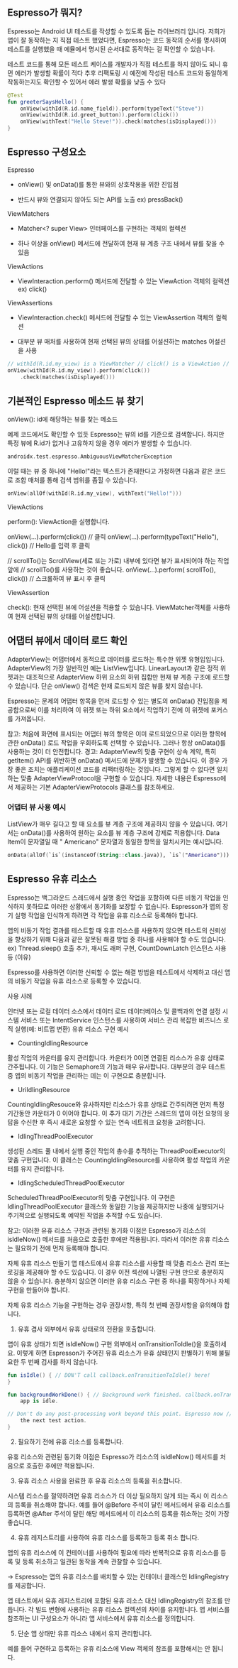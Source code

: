 ## Espresso가 뭐지?

Espresso는 Android UI 테스트를 작성할 수 있도록 돕는 라이브러리 입니다. 저희가 앱이 잘 동작하는 지 직접 테스트 했었다면, Espresso는 코드 동작의 순서를 명시하여 테스트를 실행했을 때
에뮬에서 명시된 순서대로 동작하는 걸 확인할 수 있습니다.

테스트 코드를 통해 모든 테스트 케이스를 개발자가 직접 테스트를 하지 않아도 되니 휴먼 에러가 발생할 확률이 적다 추후 리팩토링 시 예전에 작성된 테스트 코드와 동일하게 작동하는지도 확인할 수 있어서 에러 발생
확률을 낮출 수 있다

```kotlin
@Test
fun greeterSaysHello() {
    onView(withId(R.id.name_field)).perform(typeText("Steve"))
    onView(withId(R.id.greet_button)).perform(click())
    onView(withText("Hello Steve!")).check(matches(isDisplayed()))
}
```

## Espresso 구성요소

Espresso

- onView() 및 onData()를 통한 뷰와의 상호작용을 위한 진입점

- 반드시 뷰와 연결되지 않아도 되는 API를 노출 ex) pressBack()

ViewMatchers

- Matcher<? super View> 인터페이스를 구현하는 객체의 컬렉션

- 하나 이상을 onView() 메서드에 전달하여 현재 뷰 계층 구조 내에서 뷰를 찾을 수 있음

ViewActions

- ViewInteraction.perform() 메서드에 전달할 수 있는 ViewAction 객체의 컬렉션 ex) click()

ViewAssertions

- ViewInteraction.check() 메서드에 전달할 수 있는 ViewAssertion 객체의 컬렉션

- 대부분 뷰 매처를 사용하여 현재 선택된 뷰의 상태를 어설션하는 matches 어설션을 사용

```kotlin
// withId(R.id.my_view) is a ViewMatcher // click() is a ViewAction // matches(isDisplayed()) is a ViewAssertion 
onView(withId(R.id.my_view)).perform(click())
    .check(matches(isDisplayed()))
```

## 기본적인 Espresso 메소드 뷰 찾기

onView(): id에 해당하는 뷰를 찾는 메소드

예제 코드에서도 확인할 수 있듯 Espresso는 뷰의 id를 기준으로 검색합니다. 하지만 특정 뷰에 R.id가 없거나 고유하지 않을 경우 에러가 발생할 수 있습니다.

```kotlin
androidx.test.espresso.AmbiguousViewMatcherException 
```

이럴 때는 뷰 중 하나에 "Hello!"라는 텍스트가 존재한다고 가정하면 다음과 같은 코드로 조합 매처를 통해 검색 범위를 좁힐 수 있습니다.

```kotlin
onView(allOf(withId(R.id.my_view), withText("Hello!")))
```

ViewActions

perform(): ViewAction을 실행합니다.

onView(...).perform(click()) // 클릭 onView(...).perform(typeText("Hello"), click()) // Hello를 입력 후 클릭

// scrollTo()는 ScrollView(세로 또는 가로) 내부에 있다면 뷰가 표시되어야 하는 작업 앞에 // scrollTo()를 사용하는 것이 좋습니다. onView(...).perform(
scrollTo(), click()) // 스크롤하여 뷰 표시 후 클릭

ViewAssertion

check(): 현재 선택된 뷰에 어설션을 적용할 수 있습니다. ViewMatcher객체를 사용하여 현재 선택된 뷰의 상태를 어설션합니다.

## 어댑터 뷰에서 데이터 로드 확인

AdapterView는 어댑터에서 동적으로 데이터를 로드하는 특수한 위젯 유형입입니다. AdapterView의 가장 일반적인 예는 ListView입니다. LinearLayout과 같은 정적 위젯과는 대조적으로
AdapterView 하위 요소의 하위 집합만 현재 뷰 계층 구조에 로드할 수 있습니다. 단순 onView() 검색은 현재 로드되지 않은 뷰를 찾지 않습니다.

Espresso는 문제의 어댑터 항목을 먼저 로드할 수 있는 별도의 onData() 진입점을 제공함으로써 이를 처리하여 이 위젯 또는 하위 요소에서 작업하기 전에 이 위젯에 포커스를 가져옵니다.

참고: 처음에 화면에 표시되는 어댑터 뷰의 항목은 이미 로드되었으므로 이러한 항목에 관한 onData() 로드 작업을 우회하도록 선택할 수 있습니다. 그러나 항상 onData()를 사용하는 것이 더 안전합니다.
경고: AdapterView의 맞춤 구현이 상속 계약, 특히 getItem() API를 위반하면 onData() 메서드에 문제가 발생할 수 있습니다. 이 경우 가장 좋은 조치는 애플리케이션 코드를 리팩터링하는
것입니다. 그렇게 할 수 없다면 일치하는 맞춤 AdapterViewProtocol을 구현할 수 있습니다. 자세한 내용은 Espresso에서 제공하는 기본 AdapterViewProtocols 클래스를 참조하세요.

### 어댑터 뷰 사용 예시

ListView가 매우 길다고 할 때 요소를 뷰 계층 구조에 제공하지 않을 수 있습니다. 여기서는 onData()를 사용하여 원하는 요소를 뷰 계층 구조에 강제로 적용합니다. Data Item이 문자열일 때 "
Americano"  문자열과 동일한 항목을 일치시키는 예시입니다.

```kotlin
onData(allOf(`is`(instanceOf(String::class.java)), `is`("Americano"))).perform(click())
```

## Espresso 유휴 리소스

Espresso는 백그라운드 스레드에서 실행 중인 작업을 포함하여 다른 비동기 작업을 인식하지 못하므로 이러한 상황에서 동기화를 보장할 수 없습니다. Espresson가 앱의 장기 실행 작업을 인식하게 하려면 각
작업을 유휴 리소스로 등록해야 합니다.

앱의 비동기 작업 결과를 테스트할 때 유휴 리소스를 사용하지 않으면 테스트의 신뢰성을 향상하기 위해 다음과 같은 잘못된 해결 방법 중 하나를 사용해야 할 수도 있습니다. ex) Thread.sleep() 호출 추가,
재시도 래퍼 구현, CountDownLatch 인스턴스 사용 등  (이유)

Espresso를 사용하면 이러한 신뢰할 수 없는 해결 방법을 테스트에서 삭제하고 대신 앱의 비동기 작업을 유휴 리소스로 등록할 수 있습니다.

사용 사례

인터넷 또는 로컬 데이터 소스에서 데이터 로드 데이터베이스 및 콜백과의 연결 설정 시스템 서비스 또는 IntentService 인스턴스를 사용하여 서비스 관리 복잡한 비즈니스 로직 실행(예: 비트맵 변환)
유휴 리소스 구현 예시

- CountingIdlingResource

활성 작업의 카운터를 유지 관리합니다. 카운터가 0이면 연결된 리소스가 유휴 상태로 간주됩니다. 이 기능은 Semaphore의 기능과 매우 유사합니다. 대부분의 경우 테스트 중 앱의 비동기 작업을 관리하는 데는 이
구현으로 충분합니다.

- UriIdlingResource

CountingIdlingResouce와 유사하지만 리소스가 유휴 상태로 간주되려면 먼저 특정 기간동안 카운터가 0 이어야 합니다. 이 추가 대기 기간은 스레드의 앱이 이전 요청의 응답을 수신한 후 즉시 새로운
요청할 수 있는 연속 네트워크 요청을 고려합니다.

- IdlingThreadPoolExecutor

생성된 스레드 풀 내에서 실행 중인 작업의 총수를 추적하는 ThreadPoolExecutor의 맞춤 구현입니다. 이 클래스는 CountingIdlingResource를 사용하여 활성 작업의 카운터를 유지 관리합니다.

- IdlingScheduledThreadPoolExecutor

ScheduledThreadPoolExecutor의 맞춤 구현입니다. 이 구현은 IdlingThreadPoolExecutor 클래스와 동일한 기능을 제공하지만 나중에 실행되거나 주기적으로 실행되도록 예약된 작업을
추적할 수도 있습니다.

참고: 이러한 유휴 리소스 구현과 관련된 동기화 이점은 Espresso가 리소스의 isIdleNow() 메서드를 처음으로 호출한 후에만 적용됩니다. 따라서 이러한 유휴 리소스는 필요하기 전에 먼저 등록해야 합니다.

자체 유휴 리소스 만들기 앱 테스트에서 유휴 리소스를 사용할 때 맞춤 리소스 관리 또는 로깅을 제공해야 할 수도 있습니다. 이 경우 이전 섹션에 나열된 구현 만으로 충분하지 않을 수 있습니다. 충분하지 않으면 이러한
유휴 리소스 구현 중 하나를 확장하거나 자체 구현을 만들어야 합니다.

자체 유휴 리소스 기능을 구현하는 경우 권장사항, 특히 첫 번째 권장사항을 유의해야 합니다.

1. 유휴 겸사 외부에서 유휴 상태로의 전환을 호출합니다.

앱이 유휴 상태가 되면 isIdleNow() 구현 외부에서 onTransitionToIdle()을 호출하세요. 이렇게 하면 Espresson가 주어진 유휴 리소스가 유휴 상태인지 판별하기 위해 불필요한 두 번째
검사를 하지 않습니다.

```kotlin
fun isIdle() { // DON'T call callback.onTransitionToIdle() here!
}

fun backgroundWorkDone() { // Background work finished. callback.onTransitionToIdle() // Good. Tells Espresso that the
    app is idle.

// Don't do any post-processing work beyond this point. Espresso now // considers your app to be idle and moves on to
    the next test action.
}
```

2. 필요하기 전에 유휴 리소스를 등록합니다.

유휴 리소스와 관련된 동기화 이점은 Espresso가 리소스의 isIdleNow() 메서드를 처음으로 호출한 후에만 적용됩니다.

3. 유휴 리소스 사용을 완료한 후 유휴 리소스의 등록을 취소합니다.

시스템 리소스를 절약하려면 유휴 리소스가 더 이상 필요하지 않게 되는 즉시 이 리소스의 등록을 취소해야 합니다. 예를 들어 @Before 주석이 달린 메서드에서 유휴 리소스를 등록하면 @After 주석이 달린 해당
메서드에서 이 리소스의 등록을 취소하는 것이 가장 좋습니다.

4. 유휴 레지스트리를 사용하여 유휴 리소스를 등록하고 등록 취소 합니다.

앱의 유휴 리소스에 이 컨테이너를 사용하여 필요에 따라 반복적으로 유휴 리소스를 등록 및 등록 취소하고 일관된 동작을 계속 관찰할 수 있습니다.

-> Espresso는 앱의 유휴 리소스를 배치할 수 있는 컨테이너 클래스인 IdlingRegistry를 제공합니다.

앱 테스트에서 유휴 레지스트리에 포함된 유휴 리소스 대신 IdlingRegistry의 참조를 만듭니다. 각 빌드 변형에 사용하는 유휴 리소스 컬렉션의 차이를 유지합니다. 앱 서비스를 참조하는 UI 구성요소가 아니라
앱 서비스에서 유휴 리소스를 정의합니다.

5. 단순 앱 상태만 유휴 리소스 내에서 유지 관리합니다.

예를 들어 구현하고 등록하는 유휴 리소스에 View 객체의 참조를 포함해서는 안 됩니다.